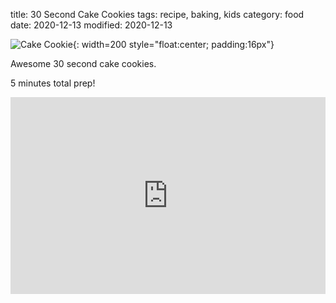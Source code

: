 title: 30 Second Cake Cookies
tags: recipe, baking, kids
category: food
date: 2020-12-13
modified: 2020-12-13

![Cake Cookie]({static}/images/universe/cookie_thumb.jpg){: width=200 style="float:center; padding:16px"}

Awesome 30 second cake cookies.

5 minutes total prep!  

<iframe width="100%" height="315" src="https://www.youtube.com/embed/_sTJnQ2YPg4" frameborder="0" allow="accelerometer; autoplay; clipboard-write; encrypted-media; gyroscope; picture-in-picture" allowfullscreen></iframe>
